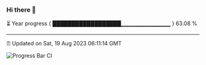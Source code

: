 ### Hi there 👋

⏳ Year progress { ██████████████████▁▁▁▁▁▁▁▁▁▁▁▁ } 63.08 %

---

⏰ Updated on Sat, 19 Aug 2023 06:11:14 GMT

![Progress Bar CI](https://github.com/liununu/liununu/workflows/Progress%20Bar%20CI/badge.svg)

